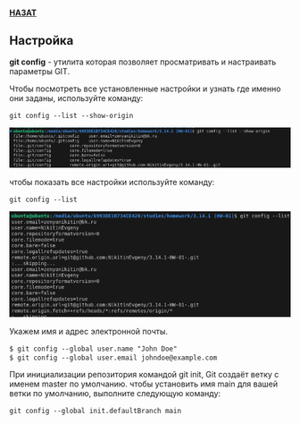 #### [НАЗАТ](readme.md)
## Hастройка

**git config** - утилита которая позволяет просматривать и настраивать параметры GIT.

Чтобы посмотреть все установленные настройки и узнать где именно они заданы, используйте команду:

    git config --list --show-origin

![Git](./assets/4.png)

чтобы показать все настройки используйте команду:

    git config --list
![Git](./assets/5.png)

Укажем  имя и адрес электронной почты.

    $ git config --global user.name "John Doe"
    $ git config --global user.email johndoe@example.com


При инициализации  репозитория командой git init, Git создаёт ветку с именем master по умолчанию. чтобы установить имя main для вашей ветки по умолчанию, выполните следующую команду:

    git config --global init.defaultBranch main

